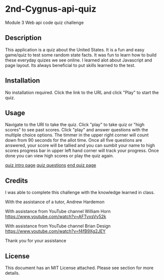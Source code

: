 # 2nd-Cygnus-api-quiz

Module 3 Web api code quiz challenge

## Description

This application is a quiz about the United States. It is a fun and easy game/quiz to test some random state facts. 
It was fun to learn how to build these everyday quizes we see online. 
I learned alot about Javascript and page layout. Its always beneficial to put skills learned to the test.

## Installation

No installation required. Click the link to the URL and click "Play" to start the quiz.

## Usage

Navigate to the URl to take the quiz.
Click "play" to take quiz or "high scores" to see past scores.
Click "play" and answer questions with the multiple choice options. 
The timmer in the upper right corner will count down from 90 seconds for the allot time. 
Once all five questions are answered, your score will be tallied and you can sumbit your name to high scores
progress bar in upper left hand corner will track your progress. 
Once done you can view high scores or play the quiz again. 

[quiz intro page](./assets/Screenshot%202023-11-12%20at%208.28.38 PM.png)
[quiz questions](./assets/Screenshot%202023-11-12%20at%208.28.48 PM.png)
[end quiz page](./assets/Screenshot%202023-11-12%20at%208.29.07 PM.png)


## Credits
I was able to complete this challenge with the knowledge learned in class. 

With the assistance of a tutor, Andrew Hardemon

With assistance from YouTube channel William Horn
https://www.youtube.com/watch?v=AFTvxsVv52k

With assistance from YouTube channel Brian Design
https://www.youtube.com/watch?v=f4fB9Xg2JEY

Thank you for your assistance

## License

This document has an MIT License attached. Please see section for more details.


